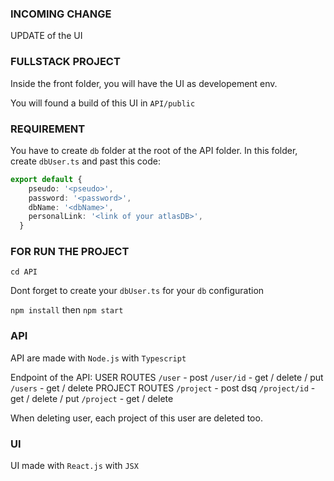 ### INCOMING CHANGE
UPDATE of the UI

### FULLSTACK PROJECT
Inside the front folder, you will have the UI as developement env.

You will found a build of this UI in `API/public`

### REQUIREMENT

You have to create `db` folder at the root of the API folder. 
In this folder, create `dbUser.ts` and past this code: 
```ts 
export default { 
    pseudo: '<pseudo>',
    password: '<password>',
    dbName: '<dbName>',
    personalLink: '<link of your atlasDB>', 
  } 
```
### FOR RUN THE PROJECT
`cd API`

Dont forget to create your `dbUser.ts` for your `db` configuration

`npm install` then `npm start`

### API
API are made with `Node.js` with `Typescript`

Endpoint of the API: 
    USER ROUTES
    `/user` - post
    `/user/id` - get / delete / put
    `/users` - get / delete
    PROJECT ROUTES
    `/project` - post dsq
    `/project/id` - get / delete / put
    `/project` - get / delete
    
When deleting user, each project of this user are deleted too. 
    
### UI
UI made with `React.js` with `JSX`
